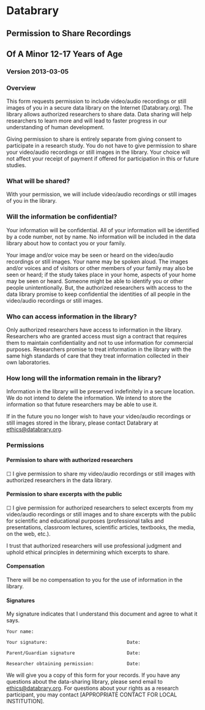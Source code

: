 # Databrary
## Permission to Share Recordings
## Of A Minor 12-17 Years of Age
### Version 2013-03-05

### Overview
This form requests permission to include video/audio recordings or still images of you in a secure data library on the Internet (Databrary.org). The library allows authorized researchers to share data. Data sharing will help researchers to learn more and will lead to faster progress in our understanding of human development.

Giving permission to share is entirely separate from giving consent to participate in a research study. You do not have to give permission to share your video/audio recordings or still images in the library. Your choice will not affect your receipt of payment if offered for participation in this or future studies.

### What will be shared?

With your permission, we will include video/audio recordings or still images of you in the library.

### Will the information be confidential?

Your information will be confidential. All of your information will be identified by a code number, not by name. No information will be included in the data library about how to contact you or your family.

Your image and/or voice may be seen or heard on the video/audio recordings or still images. Your name may be spoken aloud. The images and/or voices and of visitors or other members of your family may also be seen or heard; if the study takes place in your home, aspects of your home may be seen or heard. Someone might be able to identify you or other people unintentionally. But, the authorized researchers with access to the data library promise to keep confidential the identities of all people in the video/audio recordings or still images.

### Who can access information in the library?

Only authorized researchers have access to information in the library. Researchers who are granted access must sign a contract that requires them to maintain confidentiality and not to use information for commercial purposes. Researchers promise to treat information in the library with the same high standards of care that they treat information collected in their own laboratories.

### How long will the information remain in the library?

Information in the library will be preserved indefinitely in a secure location. We do not intend to delete the information. We intend to store the information so that future researchers may be able to use it.

If in the future you no longer wish to have your video/audio recordings or still images stored in the library, please contact Databrary at ethics@databrary.org. 

### Permissions

#### Permission to share with authorized researchers
☐ I give permission to share my video/audio recordings or still images with authorized researchers in the data library.

#### Permission to share excerpts with the public
☐ I give permission for authorized researchers to select excerpts from my video/audio recordings or still images and to share excerpts with the public for scientific and educational purposes (professional talks and presentations, classroom lectures, scientific articles, textbooks, the media, on the web, etc.). 
	
I trust that authorized researchers will use professional judgment and uphold ethical principles in determining which excerpts to share.

#### Compensation
There will be no compensation to you for the use of information in the library.

#### Signatures

My signature indicates that I understand this document and agree to what it says.

	Your name:

	Your signature:								Date:
	
	Parent/Guardian signature					Date:

	Researcher obtaining permission:			Date:

We will give you a copy of this form for your records. If you have any questions about the data-sharing library, please send email to ethics@databrary.org. For questions about your rights as a research participant, you may contact [APPROPRIATE CONTACT FOR LOCAL INSTITUTION].
